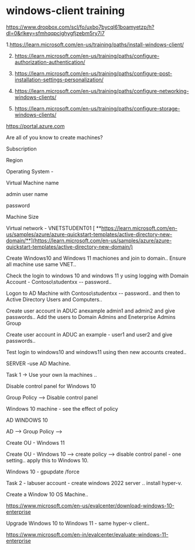 # windows-client training

https://www.dropbox.com/scl/fo/uxbo7bycql61boamyetzp/h?dl=0&rlkey=sfmhqqpcighygfjzebm5ry7i7

1.https://learn.microsoft.com/en-us/training/paths/install-windows-client/

2. https://learn.microsoft.com/en-us/training/paths/configure-authorization-authentication/

3. https://learn.microsoft.com/en-us/training/paths/configure-post-installation-settings-personalization/

4. https://learn.microsoft.com/en-us/training/paths/configure-networking-windows-clients/

5. https://learn.microsoft.com/en-us/training/paths/configure-storage-windows-clients/

https://portal.azure.com


Are all of you know to create machines?

Subscription

Region

Operating System -

Virtual Machine name

admin user name

password

Machine Size

Virtual network - VNETSTUDENT01
[
**https://learn.microsoft.com/en-us/samples/azure/azure-quickstart-templates/active-directory-new-domain/**](https://learn.microsoft.com/en-us/samples/azure/azure-quickstart-templates/active-directory-new-domain/)


Create Windows10 and Windows 11 machiones and join to domain.. Ensure all machine use same VNET..

Check the login to windows 10 and windows 11 y using logging with Domain Account - Contoso\studentxx -- password..

Logon to AD Machine with  Contoso\studentxx -- password.. and then to Active Directory Users and Computers..

Create user account in ADUC anexample admin1 and admin2 and give passwords.. Add the users to Domain Admins and Eneterprise Admins Group

Create user account in ADUC an example  - user1 and user2 and give passwords..

Test login to windows10 and windows11 using then new accounts created..

SERVER -use AD Machine.



Task 1 -> Use your own la machines ..

Disable control panel for Windows 10

Group Policy --> Disable control panel

Windows 10 machine - see the effect of policy

AD
WINDOWS 10

AD --> Group Policy -->

Create OU - Windows 11

Create OU - Windows 10 --> create policy --> disable control panel - one setting.. apply this to Windows 10.

Windows 10 - gpupdate /force


Task 2 - labuser account - create windows 2022 server .. install hyper-v.

Create a Window 10 OS Machine..

https://www.microsoft.com/en-us/evalcenter/download-windows-10-enterprise

Upgrade Windows 10 to Windows 11 - same hyper-v client..

https://www.microsoft.com/en-in/evalcenter/evaluate-windows-11-enterprise






